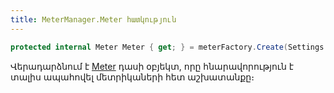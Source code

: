 ```yaml
---
title: MeterManager.Meter հատկություն
---
```


```c#
protected internal Meter Meter { get; } = meterFactory.Create(Settings.GetServiceName());
```

Վերադարձնում է [Meter](https://learn.microsoft.com/en-us/dotnet/api/system.diagnostics.metrics.meter) դասի օբյեկտ, որը հնարավորություն է տալիս ապահովել մետրիկաների հետ աշխատանքը։
